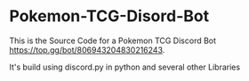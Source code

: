 # Pokemon-TCG-Disord-Bot

This is the Source Code for a Pokemon TCG Discord Bot https://top.gg/bot/806943204830216243.

It's build using discord.py in python and several other Libraries
